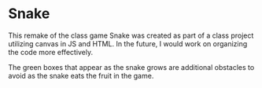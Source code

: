 # Snake

This remake of the class game Snake was created as part of a class project utilizing canvas in JS and HTML. In the future, I would work on organizing the code more effectively. 

The green boxes that appear as the snake grows are additional obstacles to avoid as the snake eats the fruit in the game. 
